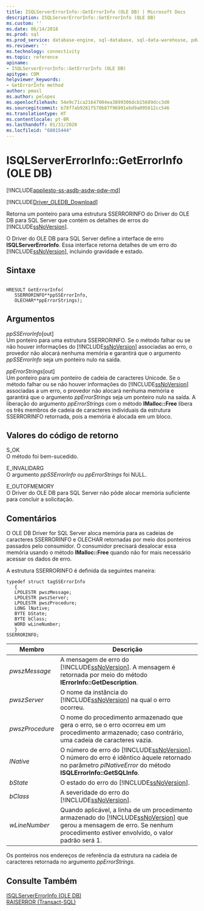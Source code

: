 ```yaml
---
title: ISQLServerErrorInfo::GetErrorInfo (OLE DB) | Microsoft Docs
description: ISQLServerErrorInfo::GetErrorInfo (OLE DB)
ms.custom: ''
ms.date: 06/14/2018
ms.prod: sql
ms.prod_service: database-engine, sql-database, sql-data-warehouse, pdw
ms.reviewer: ''
ms.technology: connectivity
ms.topic: reference
apiname:
- ISQLServerErrorInfo::GetErrorInfo (OLE DB)
apitype: COM
helpviewer_keywords:
- GetErrorInfo method
author: pmasl
ms.author: pelopes
ms.openlocfilehash: 54e9c71ca21647004ea3899306dcb15689dcc3d0
ms.sourcegitcommit: b78f7ab9281f570b87f96991ebd9a095812cc546
ms.translationtype: HT
ms.contentlocale: pt-BR
ms.lasthandoff: 01/31/2020
ms.locfileid: "68015444"
---
```

# <a name="isqlservererrorinfogeterrorinfo-ole-db"></a>ISQLServerErrorInfo::GetErrorInfo (OLE DB)
[!INCLUDE[appliesto-ss-asdb-asdw-pdw-md](../../../includes/appliesto-ss-asdb-asdw-pdw-md.md)]

[!INCLUDE[Driver_OLEDB_Download](../../../includes/driver_oledb_download.md)]

  Retorna um ponteiro para uma estrutura SSERRORINFO do Driver do OLE DB para SQL Server que contém os detalhes de erros do [!INCLUDE[ssNoVersion](../../../includes/ssnoversion-md.md)].  
  
 O Driver do OLE DB para SQL Server define a interface de erro **ISQLServerErrorInfo**. Essa interface retorna detalhes de um erro do [!INCLUDE[ssNoVersion](../../../includes/ssnoversion-md.md)], incluindo gravidade e estado.  

  
## <a name="syntax"></a>Sintaxe  
  
```  
  
HRESULT GetErrorInfo(  
   SSERRORINFO**ppSSErrorInfo,  
   OLECHAR**ppErrorStrings);  
```  
  
## <a name="arguments"></a>Argumentos  
 *ppSSErrorInfo*[out]  
 Um ponteiro para uma estrutura SSERRORINFO. Se o método falhar ou se não houver informações do [!INCLUDE[ssNoVersion](../../../includes/ssnoversion-md.md)] associadas ao erro, o provedor não alocará nenhuma memória e garantirá que o argumento *ppSSErrorInfo* seja um ponteiro nulo na saída.  
  
 *ppErrorStrings*[out]  
 Um ponteiro para um ponteiro de cadeia de caracteres Unicode. Se o método falhar ou se não houver informações do [!INCLUDE[ssNoVersion](../../../includes/ssnoversion-md.md)] associadas a um erro, o provedor não alocará nenhuma memória e garantirá que o argumento *ppErrorStrings* seja um ponteiro nulo na saída. A liberação do argumento *ppErrorStrings* com o método **IMalloc::Free** libera os três membros de cadeia de caracteres individuais da estrutura SSERRORINFO retornada, pois a memória é alocada em um bloco.  
  
## <a name="return-code-values"></a>Valores do código de retorno  
 S_OK  
 O método foi bem-sucedido.  
  
 E_INVALIDARG  
 O argumento *ppSSErrorInfo* ou *ppErrorStrings* foi NULL.  
  
 E_OUTOFMEMORY  
 O Driver do OLE DB para SQL Server não pôde alocar memória suficiente para concluir a solicitação.  
  
## <a name="remarks"></a>Comentários  
 O OLE DB Driver for SQL Server aloca memória para as cadeias de caracteres SSERRORINFO e OLECHAR retornadas por meio dos ponteiros passados pelo consumidor. O consumidor precisará desalocar essa memória usando o método **IMalloc::Free** quando não for mais necessário acessar os dados de erro.  
  
 A estrutura SSERRORINFO é definida da seguintes maneira:  
  
```  
typedef struct tagSSErrorInfo  
   {  
   LPOLESTR pwszMessage;  
   LPOLESTR pwszServer;  
   LPOLESTR pwszProcedure;  
   LONG lNative;  
   BYTE bState;  
   BYTE bClass;  
   WORD wLineNumber;  
   }  
SSERRORINFO;  
```  
  
|Membro|Descrição|  
|------------|-----------------|  
|*pwszMessage*|A mensagem de erro do [!INCLUDE[ssNoVersion](../../../includes/ssnoversion-md.md)]. A mensagem é retornada por meio do método **IErrorInfo::GetDescription**.|  
|*pwszServer*|O nome da instância do [!INCLUDE[ssNoVersion](../../../includes/ssnoversion-md.md)] na qual o erro ocorreu.|  
|*pwszProcedure*|O nome do procedimento armazenado que gera o erro, se o erro ocorreu em um procedimento armazenado; caso contrário, uma cadeia de caracteres vazia.|  
|*lNative*|O número de erro do [!INCLUDE[ssNoVersion](../../../includes/ssnoversion-md.md)]. O número do erro é idêntico àquele retornado no parâmetro *plNativeError* do método **ISQLErrorInfo::GetSQLInfo**.|  
|*bState*|O estado do erro do [!INCLUDE[ssNoVersion](../../../includes/ssnoversion-md.md)].|  
|*bClass*|A severidade do erro do [!INCLUDE[ssNoVersion](../../../includes/ssnoversion-md.md)].|  
|*wLineNumber*|Quando aplicável, a linha de um procedimento armazenado do [!INCLUDE[ssNoVersion](../../../includes/ssnoversion-md.md)] que gerou a mensagem de erro. Se nenhum procedimento estiver envolvido, o valor padrão será 1.|  
  
 Os ponteiros nos endereços de referência da estrutura na cadeia de caracteres retornada no argumento *ppErrorStrings*.  
  
## <a name="see-also"></a>Consulte Também  
 [ISQLServerErrorInfo &#40;OLE DB&#41;](https://msdn.microsoft.com/library/a8323b5c-686a-4235-a8d2-bda43617b3a1)   
 [RAISERROR &#40;Transact-SQL&#41;](../../../t-sql/language-elements/raiserror-transact-sql.md)  
  
  
